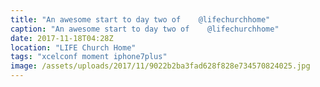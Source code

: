 ```yaml
---
title: "An awesome start to day two of    @lifechurchhome"
caption: "An awesome start to day two of    @lifechurchhome"
date: 2017-11-18T04:28Z
location: "LIFE Church Home"
tags: "xcelconf moment iphone7plus"
image: /assets/uploads/2017/11/9022b2ba3fad628f828e734570824025.jpg
---
```

